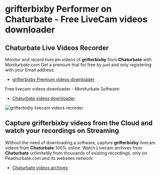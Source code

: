 # grifterbixby Performer on Chaturbate - Free LiveCam videos downloader

## Chaturbate Live Videos Recorder

Monitor and record livecam videos of **grifterbixby** from **Chaturbate** with Moniturbate.com
Get a premium trial for free by just and only registering with your Email address:
* [grifterbixby Premium videos downloader](https://moniturbate.com/request-demo-licence-key.html)

Free livecam videos downloader - Moniturbate Software:
* [Chaturbate videos downloader](https://moniturbate.com/moniturbate-download-software.html)

![grifterbixby livecam videos recorder](https://peachurnet.com/templates/moniturbate-software.png)


## Capture grifterbixby videos from the Cloud and watch your recordings on Streaming

Without the need of downloading a software, capture **grifterbixby** livecam videos from **Chaturbate** 100% online.
Watch Livecam archives from **Chaturbate** unlimitedly from thousands of existing recordings, only on Peachurbate.com and its websites network:
* [Chaturbate videos archives](https://peachurnet.com/)